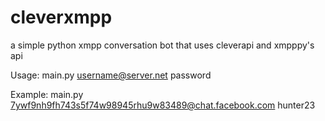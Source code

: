 cleverxmpp
==========
a simple python xmpp conversation bot that uses cleverapi and xmpppy's api

Usage: main.py username@server.net password 

Example: main.py 7ywf9nh9fh743s5f74w98945rhu9w83489@chat.facebook.com hunter23
